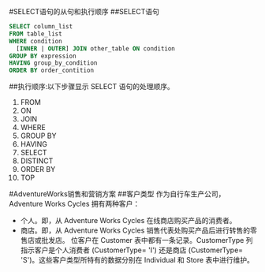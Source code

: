 #SELECT语句的从句和执行顺序
##SELECT语句
```sql
SELECT column_list
FROM table_list
WHERE condition
  [INNER | OUTER] JOIN other_table ON condition
GROUP BY expression
HAVING group_by_condition
ORDER BY order_contition
```
##执行顺序:以下步骤显示 SELECT 语句的处理顺序。
1. FROM
2. ON
3. JOIN
4. WHERE
5. GROUP BY
6. HAVING
7. SELECT
8. DISTINCT
9. ORDER BY
10. TOP

#AdventureWorks销售和营销方案
##客户类型
作为自行车生产公司，Adventure Works Cycles 拥有两种客户：
* 个人。即，从 Adventure Works Cycles 在线商店购买产品的消费者。
* 商店。即，从 Adventure Works Cycles 销售代表处购买产品后进行转售的零售店或批发店。
位客户在 Customer 表中都有一条记录。CustomerType 列指示客户是个人消费者 (CustomerType= 'I') 还是商店 (CustomerType= 'S')。这些客户类型所特有的数据分别在 Individual 和 Store 表中进行维护。
